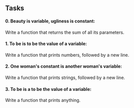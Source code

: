 ## Tasks

#### 0. Beauty is variable, ugliness is constant:
Write a function that returns the sum of all its parameters.

#### 1. To be is to be the value of a variable:
Write a function that prints numbers, followed by a new line.

#### 2. One woman's constant is another woman's variable:
Write a function that prints strings, followed by a new line.

#### 3. To be is a to be the value of a variable:
Write a function that prints anything.

